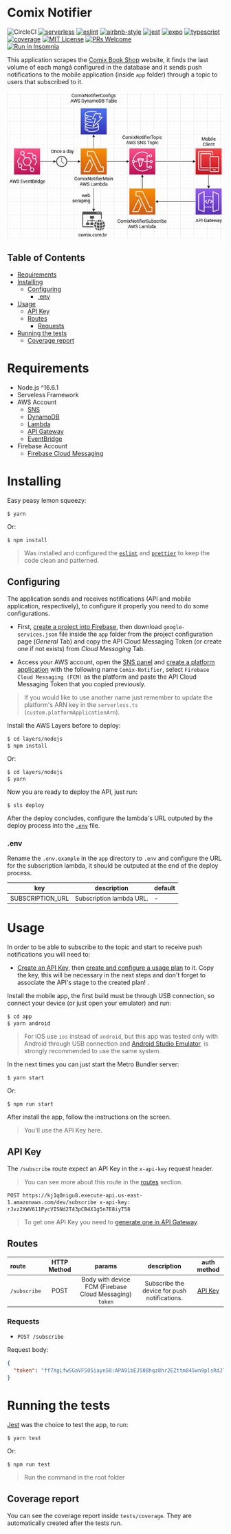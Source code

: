 # Comix Notifier
![CircleCI](https://img.shields.io/circleci/build/github/DiegoVictor/comix-notifier?style=flat-square&logo=circleci)
[![serverless](https://img.shields.io/badge/serverless-3.14.0-FD5750?style=flat-square&logo=serverless)](https://www.serverless.com/)
[![eslint](https://img.shields.io/badge/eslint-8.13.0-4b32c3?style=flat-square&logo=eslint)](https://eslint.org/)
[![airbnb-style](https://flat.badgen.net/badge/style-guide/airbnb/ff5a5f?icon=airbnb)](https://github.com/airbnb/javascript)
[![jest](https://img.shields.io/badge/jest-28.1.1-brightgreen?style=flat-square&logo=jest)](https://jestjs.io/)
[![expo](https://img.shields.io/badge/expo-44.0.6-000000?style=flat-square&logo=expo)](https://expo.io/)
[![typescript](https://img.shields.io/badge/typescript-4.6.3-3178c6?style=flat-square&logo=typescript)](https://www.typescriptlang.org/)
[![coverage](https://img.shields.io/codecov/c/gh/DiegoVictor/comix-notifier?logo=codecov&style=flat-square)](https://codecov.io/gh/DiegoVictor/comix-notifier)
[![MIT License](https://img.shields.io/badge/license-MIT-green?style=flat-square)](https://raw.githubusercontent.com/DiegoVictor/comix-notifier/main/LICENSE)
[![PRs Welcome](https://img.shields.io/badge/PRs-welcome-brightgreen.svg?style=flat-square)](http://makeapullrequest.com)<br>
[![Run in Insomnia](https://insomnia.rest/images/run.svg)](https://insomnia.rest/run/?label=Comix%20Notifier&uri=https%3A%2F%2Fraw.githubusercontent.com%2FDiegoVictor%2Fcomix-notifier%2Fmain%2FInsomnia_2022-04-19.json)

This application scrapes the [Comix Book Shop](http://www.comix.com.br) website, it finds the last volume of each mangá configured in the database and it sends push notifications to the mobile application (inside `app` folder) through a topic to users that subscribed to it.

![Infrastructure Diagram](https://raw.githubusercontent.com/DiegoVictor/comix-notifier/main/comix-notifier.drawio.png)

## Table of Contents
* [Requirements](#requirements)
* [Installing](#installing)
  * [Configuring](#configuring)
    * [.env](#env)
* [Usage](#usage)
  * [API Key](#api-key)
  * [Routes](#routes)
    * [Requests](#requests)
* [Running the tests](#running-the-tests)
  * [Coverage report](#coverage-report)

# Requirements
  * Node.js ^16.6.1
  * Serveless Framework
  * AWS Account
    * [SNS](https://aws.amazon.com/sns/)
    * [DynamoDB](https://aws.amazon.com/dynamodb/)
    * [Lambda](https://aws.amazon.com/lambda)
    * [API Gateway](https://aws.amazon.com/api-gateway/)
    * [EventBridge](https://aws.amazon.com/eventbridge/)
  * Firebase Account
    * [Firebase Cloud Messaging](https://firebase.google.com/docs/cloud-messaging)

# Installing
Easy peasy lemon squeezy:
```
$ yarn
```
Or:
```
$ npm install
```
> Was installed and configured the [`eslint`](https://eslint.org/) and [`prettier`](https://prettier.io/) to keep the code clean and patterned.

## Configuring
The application sends and receives notifications (API and mobile application, respectively), to configure it properly you need to do some configurations.

* First, [create a project into Firebase](https://firebase.google.com/docs/android/setup#create-firebase-project), then download `google-services.json` file inside the `app` folder from the project configuration page (*General* Tab) and copy the API Cloud Messaging Token (or create one if not exists) from *Cloud Messaging* Tab.

* Access your AWS account, open the [SNS panel](https://console.aws.amazon.com/sns/v3/home) and [create a platform application](https://docs.aws.amazon.com/sns/latest/dg/mobile-push-send-register.html) with the following name `Comix-Notifier`, select `Firebase Cloud Messaging (FCM)` as the platform and paste the API Cloud Messaging Token that you copied previously.
> If you would like to use another name just remember to update the platform's ARN key in the `serverless.ts` (`custom.platformApplicationArn`).

Install the AWS Layers before to deploy:
```
$ cd layers/nodejs
$ npm install
```
Or:
```
$ cd layers/nodejs
$ yarn
```
Now you are ready to deploy the API, just run:
```
$ sls deploy
```

After the deploy concludes, configure the lambda's URL outputed by the deploy process into the [`.env`](#env) file.

### .env
Rename the `.env.example` in the `app` directory to `.env` and configure the URL for the subscription lambda, it should be outputed at the end of the deploy process.

|key|description|default
|---|---|---
|SUBSCRIPTION_URL|Subscription lambda URL.| -

# Usage
In order to be able to subscribe to the topic and start to receive push notifications you will need to:

* [Create an API Key](https://docs.aws.amazon.com/pt_br/apigateway/latest/developerguide/api-gateway-setup-api-key-with-console.html#api-gateway-usage-plan-create-apikey), then [create and configure a usage plan](https://docs.aws.amazon.com/pt_br/apigateway/latest/developerguide/api-gateway-create-usage-plans-with-console.html#api-gateway-usage-plan-create) to it. Copy the key, this will be necessary in the next steps and don't forget to associate the API's stage to the created plan! .

Install the mobile app, the first build must be through USB connection, so connect your device (or just open your emulator) and run:
```
$ cd app
$ yarn android
```
> For iOS use `ios` instead of `android`, but this app was tested only with Android through USB connection and [Android Studio Emulator](https://developer.android.com/studio/run/managing-avds), is strongly recommended to use the same system.

In the next times you can just start the Metro Bundler server:
```
$ yarn start
```
Or:
```
$ npm run start
```

After install the app, follow the instructions on the screen.
> You'll use the API Key here.

## API Key
The `/subscribe` route expect an API Key in the `x-api-key` request header.
> You can see more about this route in the [routes](#routes) section.
```
POST https://kj1q0nigu8.execute-api.us-east-1.amazonaws.com/dev/subscribe x-api-key: rJvz2XWV611PycVISNd2T43pCB4X1g5n7E8iyT58
```
> To get one API Key you need to [generate one in API Gateway](https://docs.aws.amazon.com/pt_br/apigateway/latest/developerguide/api-gateway-setup-api-key-with-console.html#api-gateway-usage-plan-create-apikey).

## Routes
|route|HTTP Method|params|description|auth method
|:---|:---:|:---:|:---:|:---:
|`/subscribe`|POST|Body with device FCM (Firebase Cloud Messaging) `token`|Subscribe the device for push notifications.|[API Key](#api-key)

### Requests
* `POST /subscribe`

Request body:
```json
{
  "token": "ff7XgLfwSGaVFS05iayn58:APA91bEJ508hqz8hr2EZttm845wn9plsRdJTArMDukr4xTUwdKq_G9qYZCnRIi7lK0M5OeMrnws-DKNNd__TNvnOLmekSNNcBXg3I08oAxT_wksoONXJVz0S12joypaq0-w7IEY6q7Pc"
}
```

# Running the tests
[Jest](https://jestjs.io/) was the choice to test the app, to run:
```
$ yarn test
```
Or:
```
$ npm run test
```
> Run the command in the root folder

## Coverage report
You can see the coverage report inside `tests/coverage`. They are automatically created after the tests run.
